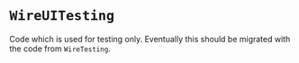 # ``WireUITesting``

Code which is used for testing only.
Eventually this should be migrated with the code from ``WireTesting``.
